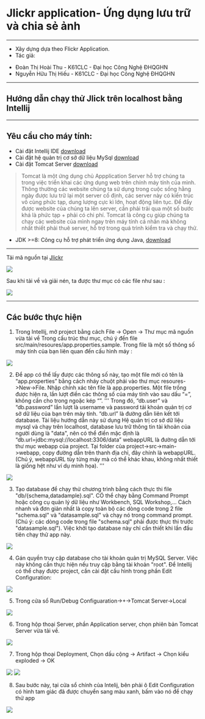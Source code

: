 # Jlickr application- Ứng dụng lưu trữ và chia sẻ ảnh

----
* Xây dựng dựa theo Flickr Application.
* Tác giả:
- Đoàn Thị Hoài Thu - K61CLC - Đại học Công Nghệ ĐHQGHN
- Nguyễn Hữu Thị Hiếu - K61CLC - Đại học Công Nghệ ĐHQGHN
----
## Hướng dẫn chạy thử Jlick trên localhost bằng Intellij

----

## Yêu cầu cho máy tính:
-	Cài đặt Intellij IDE [download](https://www.jetbrains.com/idea/download)
-	Cài đặt hệ quản trị cơ sở dữ liệu MySql  [download](https://dev.mysql.com/downloads/mysql)
-	Cài đặt Tomcat Server [download](https://tomcat.apache.org/download-80.cgi)
> Tomcat là một ứng dụng chủ Appplication Server hỗ trợ chúng ta trong việc triển khai các ứng dụng web trên chính máy tính của mình. Thông thường các website chúng ta sử dụng trong cuộc sống hằng ngày được lưu trữ lại một server cố định, các server này có kiến trúc vô cùng phức tạp, dung lượng cực kì lớn, hoạt động liên tục. Để đẩy được website của chúng ta lên server, cần phải trải qua một số bước khá là phức tạp + phải có chi phí. Tomcat là công cụ giúp chúng ta chạy các website của mình ngay trên máy tính cá nhân mà không nhất thiết phải thuê server, hỗ trợ trong quá trình kiểm tra và chạy thử.
-	JDK >=8: Công cụ hỗ trợ phát triển ứng dụng Java, [download](http://www.oracle.com/technetwork/java/javase/downloads/jdk8-downloads-2133151.html)

----

Tải mã nguồn tại [Jlickr](https://github.com/JCIA-K61CLC/jlickr)

<img src="https://lh3.googleusercontent.com/jScgeXgMzOQNygGyrmCW9SwP6ljc2fgybbr5sixcNqnqPmFkuYkYkNnDxfv3ZeQtq0P7DhziI1b77V4KgIK5SE4gB3uVyikosdYesw3zxjsHBlq94S2bcYxauFuQCHAcTsc761Nh2YzlrNUcpcnEYE-yQcblIr59jYCcj05Tu4tUAvcCEb2fN2HsSq0dYmlhk8A3fyJowIlAvU9jzK8L60ssQxr-u3d6KJmEyaB5cXBYydt1NvBD_ACgZonGClcNavE2OZibvJxicV0kTmpIbBXNyVqMj8A1TTUNTqI4q8hbuEt8Oo4i6yegxcoszRsDOPcSW8cJLsYQ8_1uvQxdQYm5tPDEfs9-Y3humPVxEInHhsLA0Re_CIT9YY_A_qvvj9Rr67PLRAJogOvzuMgSZT_hPj-DJe4diWBdgNhAxyA8-WfwouUAv2Gqd3czv6xTErDYvp5Y8xRwIiFHWBU8nn0GHEOxiKaxk1WjHORgEkkrfYASuB4rHr8qq-ElJG08uTiDIZ33JwDe2Izu8-ZhPaO_yfqNmHxEi8eSrrzsYJkmjsGXpjsa6nBumO8bNtdLIsMeAWDvOxZQvk4DuVe7dNDG4uhNRmG_0tglbw9n5JTvkp0zXMp5-ogJ7s-rUKiHOJcOsGUKXd5LMJt4uoxuQwqgKt1GhIXq=w1495-h733-no">

Sau khi tải về và giải nén, ta được thư mục có các file như sau :

<img src="https://lh3.googleusercontent.com/dkzDRpoe5RJpNOvu33Tg0AqEr1maQCbwyXamb4nUXENTW2eZxo5tQLFSePYwd7ygOqGHJQYXMMjjxHftNh45CZy8F0zOpX7V3yicQqinu4YOBS3vVSaXnzPbDLciyzU0tZU_VWGPzd_7budgEhNFBBg-u2AX5F5ES9ShQzyMNLQ9qhnLPWmHbyDtNyzeTuSU5HRctluVMHzmy-8cQ8pX3t3peADTpXN4qFcGEgH0Ov1uMugylMqUfmU7DyB9vwUuAKiatQaweI-uopJVwdzPuHHi2c-0zrz-RiOLWjUIrhLLf6gYEgJob110RuqyQJ74kU_cBFoDgUK-0kol-lBwVom4tpOWryOhYfISMZK4PzvKcAQQ9ODAcYhv0r8hlxoKfkgYOvo8yNk7439W8SS6pfmNcNEaOAeehem872AZD_zfC3LUi5Ky9eHH0KZwZDHST8BMfTbjAfoMX3pMxq4HeQlpjDJklZyYzaSs_KE1EPAypXvDlBRCYdaz9B_OsX2d2JKcODdaGol6zqPGDMUFCayFm93NUH_m01jkdtGTKjmWFBDY5Mfue85HgEJgF33gQXuw1shSmMjXzlELuuv8jH2e8PHkdMHLbIQSha8=w1058-h400-no">

----

## Các bước thực hiện

1) Trong Intellij, mở project bằng cách File -> Open -> Thư mục mã nguồn vừa tải về
Trong cấu trúc thư mục, chú ý đến file src/main/resoures/app.properties.sample. Trong file là một số
thông số máy tính của bạn liên quan đến cấu hình máy :

<img src="https://lh3.googleusercontent.com/kjN2GFeOEqTPcvREKgGYqU4yxG-2aNst2yrS_RcEr5p87NWTnLRDqOPgc2KeDJcvsspdnYsHzRTyf3OC1Q2yY7Xr4WdCWVm6hMdBQsZVL0RXTZ3FxFrObvaZof5-NY0QkPIvuqKr9HJkT0aI2MKNlus3osiP-t3jv7hzrHZwyhqQoZpdynqlHfmyUi9rcjTn1NeuUZe_mLlZAx9mkO6WcmfZeP3SYeOPIgh1v2JLH9IYkTtpmAmI5xT0Yc3N6EEOwPr1DhTxBuJx54bTANBQUAh8ipYXKdQK9pyJCJr6UrjJmlEWzMOd2XkSTeTB212FKr0BXl2s8Bb0ScBg87B_7wwsrXH_oPOqdaJwqPgojdk8meM7O3XLRhw4eaY_Dm33OYGA-s-IBzRrnc8UqFyqp2Ott29gOf9DCPZTRG1xe7tZowSSHPQAhacwNYB0Ys6oOFkQU8e7Exv0pogBrIXO3yf69QYO3gwzCd92LeJnYzBxD0n9-WZS-xiOQsjmWVKw8QPxHHwYx4WXX9BnLFRsh_DpqmjoCGlDJgjhbjoEmhkFT5rWJjruqDJjuvFQxwpyPdryACwtoNqoZOd60_P7qzEnScZH7_X0AVSe_FM=w1908-h604-no">


2) Để app có thể lấy được các thông số này, tạo một file mới có tên là “app.properties” bằng cách nháy chuột phải vào thư mục resoures->New->File. Nhập chính xác tên file là app.properties. Một file trống được hiện ra, lần lượt điền các thông số của máy tính vào sau dấu “=”, không cần cho trong ngoặc kép “”.
'''
Trong đó, “db.user” và “db.password” lần lượt là username và password tải khoản quản trị cơ sở dữ liệu của bạn trên máy tính. “db.url” là đường dẫn liên kết tới database. Tài liệu hướng dẫn này sử dụng Hệ quản trị cơ sở dữ liệu mysql và chạy trên localhost, database lưu trữ thông tin tài khoản của người dùng là "data", nên có thể điền mặc định là  “db.url=jdbc:mysql://localhost:3306/data”
webappURL là đường dẫn tới thư mục webapp của project. Tại folder của project->src->main->webapp, copy đường dẫn trên thanh địa chỉ, đây chính là webappURL. (Chú ý, webappURL tùy từng máy mà có thể khác khau, không nhất thiết là giống hệt như ví dụ minh họa).
'''

<img src="https://lh3.googleusercontent.com/XyfRpoGBD4EKb3nkfX6cKAgWnfR7phKVkix374n7Qgws9WIP3qVpFsMQdQvruKOzrmJdZFHDkEwNQQmsqSijyOPza69fnHIQUrIdJaS6myLBW7vmc9x5b0BL58vpHpZQFEcy9cZTyk6Qxr5xdUybsJpbQ_NdfPvg_EMjk-BA6rzjMEquGVo6kuflE90lnydh62sfeepIJZuw804uJEATPGBu7NTDRpSV42kaRseJmdy8rUSIli-yz0tONgXWde2ikSJOi__LDcdBHVr7TvZWnJQTdCNmfnVsYCNtR_tWKRw8Q8LfiYYa7F48Kpj89AR6rdXmflMQNU0vFHiYvKo7N0JXLYIJDlGiNfoxma1BhzSr1LwWdVJ526vi5FNI8CLimCKXp29boqX6CnLbn2_D78JmHOEqmkqBtgcYTx46EMYQPNJfTZdIWHvvCInrI3XLx0e_Z2r-aCzWbuePdhm15ZiLikGigaX6rf1hoPQtU9gdbznp_SnZPHczwbA8RnM3ucmKDHs0ACK8YOqo4VJHBp5Vi2YeKCOv7ekavoGxE_FWaZ2tuhqGRrBtuRMsrOotj7dtbwnLDAt60uvQ2vEymLHS6lHDDGHHG70w3Mg=w1606-h498-no">

3) Tạo database để chạy thử chương trình  bằng cách thực thi file "db/{schema,datadample}.sql". CÓ thể chạy bằng Command Prompt hoặc công cụ quản lý dữ liệu như Workbench, SQL Workshop,... Cách nhanh và đơn giản nhất là copy toàn bộ các dòng code trong 2 file "schema.sql" và "datasample.sql" và chạy nó trong command prompt. (Chú ý: các dòng code trong file "schema.sql" phải được thực thi trước "datasample.sql"). Việc khởi tạo database này chỉ cần thiết khi lần đầu tiên chạy thử app này.

<img src="https://lh3.googleusercontent.com/XyfRpoGBD4EKb3nkfX6cKAgWnfR7phKVkix374n7Qgws9WIP3qVpFsMQdQvruKOzrmJdZFHDkEwNQQmsqSijyOPza69fnHIQUrIdJaS6myLBW7vmc9x5b0BL58vpHpZQFEcy9cZTyk6Qxr5xdUybsJpbQ_NdfPvg_EMjk-BA6rzjMEquGVo6kuflE90lnydh62sfeepIJZuw804uJEATPGBu7NTDRpSV42kaRseJmdy8rUSIli-yz0tONgXWde2ikSJOi__LDcdBHVr7TvZWnJQTdCNmfnVsYCNtR_tWKRw8Q8LfiYYa7F48Kpj89AR6rdXmflMQNU0vFHiYvKo7N0JXLYIJDlGiNfoxma1BhzSr1LwWdVJ526vi5FNI8CLimCKXp29boqX6CnLbn2_D78JmHOEqmkqBtgcYTx46EMYQPNJfTZdIWHvvCInrI3XLx0e_Z2r-aCzWbuePdhm15ZiLikGigaX6rf1hoPQtU9gdbznp_SnZPHczwbA8RnM3ucmKDHs0ACK8YOqo4VJHBp5Vi2YeKCOv7ekavoGxE_FWaZ2tuhqGRrBtuRMsrOotj7dtbwnLDAt60uvQ2vEymLHS6lHDDGHHG70w3Mg=w1606-h498-no">

4) Gán quyền truy cập database cho tài khoản quản trị MySQL Server. Việc này không cần thực hiện nếu truy cập bằng tài khoản "root".
Để Intellij có thể chạy được project, cần cài đặt cấu hình trong phần  Edit Configuration:

<img src="https://lh3.googleusercontent.com/bIin-5R1iJOo8cwEClLhF9Sqn5DDOflJchCYLW7lAQynqWfdxB8rVOEKbcATJgtmgfMWEoD2IRw5BezX_KVHxmt2S7ecOIgW4zdCQAP2rrpV3GGZy4WwXyofG1NMFxCgGmVEnpDboG2WQ79x2qgG_H6bADH7qhphLnzgkqxHu2jBZU6H9hnQjWQ_aRmBD-gJgt6YWFnB_6wPkHvZOShOws-f-v40Qf-ulccXynvX2LZUGRUKFFzxe_ix6ByEmqPxHr0aSHl9oNDwGjTgCu0hY-8V9HSLTtupJ-ibq4iP69LLDGUeI8JfEtMhdF3IYnsW5YaHhQ7KzYpRE9hIPbYPzSN7haBO7rMeAmPYq0RVScZzlnHWNVaZbUc4O8Dxe-Gj6nSdLN7bDHrFY6GUoJHvK2XfCRyY5KJe7Q5o_nmQoQVHPXV7Ouxmuj3PWeIf2yrmXnySY3M5BXon-ZxbLaM7wkshsZxm45_5LSCQvhCWjV4zIXDg500Zeorl_nll9KZVkZ9xVq9qNBhqqb0QzqLp-fJM0C6soZuI8vKtaN2RQSIF_0MOUpm2u-kS0-rJ34tVvmjmqZFRq-aB9ixFEmO8gew3gl7_-xRPDs3Jh5s=w1088-h243-no">

5) Trong cửa sổ Run/Debug Configuaration->+->Tomcat Server->Local

<img src="https://lh3.googleusercontent.com/46NAtwNzbY1Xk-iXb-sCc3j-ZcNPpJh7HEzSwvqEg9S63AbhpU4Ux4FOsk0DIKRU71vUGyaJORTRbA2mv48YSENrCYyOFA_OS03e8DiAI3QYlgs0RvAcxLOPNOu4RlW_za2qcJyaYJk2NwaK1FPzwlC0Zq1bs0mGypb-pW-DTkzcUEvQ228g-KD5Lsrq-tljfRYe2Kt7kRB_BwAfasZfxm89mWzHIvMbshBeEawkYmdYYLnLjpUBPoWgTn6_iRy65VcYivzlOO-ZhG3AKndX5tWcAxgujnC1PhRSlyqAeWp0vXgxu2KKTr21EunzEeitk83e1kuKFGIgvzqe_eGFaPLFxc-nUU4-DhhmHdycMJqLc75pG6DV_3_lPBsny7yEK7u7MmshBZvO_FX7km5D9_mz-po-p228B7BVZsEX4p1tLCqktZwOrGkubEATcskNra2_t9qvTlEwy5QRpSraQcGBFct3U5Gp1zQAYOlYwO_8InzLw5u3NHVJ2O-ahnvyzH6H2IWgXopgNZboyVVVTWRCI5dp4LqFg_J24_zrALMlsNk4WDN3_Vg49BXWUjl8jZv51CTwCVz3rAIfv_GoMIa2IKq0vnBOiWd9-Pc=w1509-h936-no">

6) Trong hộp thoại Server, phần  Application server, chọn phiên bản Tomcat Server vừa tải về.
<img src="https://lh3.googleusercontent.com/LjleqWh3WFfoDbIuOQ8r6bDWT2bGqE7XPFbDgf1LI8Qrqc7PndbpzQitpWVa_0VYhkBqLBjmwiwB5g_gqD1wQXMqy92DGyKbYVPF-WTNA-EM8TyQ5G6ZTL7WKietOIZgQBhUV2eDim8QUJCRSRvQZG-MpFEJNIgMepFWon0Qdg9sQXQI6xrFodh7rBBqm-CHedOm2jMEZDX63lEqjRkNzn9aGi1UASSmaudlOmIy0TwwlGqhK2LrpSOg0e0IevaKU17VXS0B2pur_6PpAR-T89TqvrppjqTKun2Dr4dRlodtQ2HG4XqRvh46bFPUgzPWDgasXNZeu7vIG074-Ng8k7i2Ba0GQIlRdogohVH8iBP7Nq4WPa-evK0abt6ELIRfZGuuuDgkwVgqFdQxlwPevh25rSTx4DEqazlsduhFAvzy6yWSbiKmBE4DG3FTREVt_yOl7zV_vsLuDzREkORRwZf6YJqksmhZvQNnkCVwCRnEa2PkZ5NezmmWuO4OlW3BXagkto2ZGJkoYq0fdKX2_wO8p6PApUdDr8dCDd_pYKh3T61Fkm4beCRSuYdCrtEoTJ1XudTiS_uOGOkaYhW79px_82jNq0muWd18Ebw=w1095-h936-no">

7) Trong hộp thoại  Deployment, Chọn dấu cộng -> Artifact -> Chọn kiểu exploded -> OK
<img src="https://lh3.googleusercontent.com/Iivc4pBHm0kvUezwaFQTxSPt04Thh3n9-NFB9mEkHjGLNhg4djfTpERpe59UjOXaLeSkbjofV7PLm2x9nd6-QRKE3grMWUcxhmKfTRfl4XkMaxNBcReKr7xNoaoE9mDv9w8NgRcJ0HxXrKJKPDMlZ30xuOrsPF_ZfD0wEsZpy_bx8YKMixa5W9_3v0DE72R2ZMBsOXsZkS286BJGtbVDWVufSPVPeaZrUgMpUPlEa3hgB78yXAgL2sbWTbLhYk90cbvW_ex6hkkJNYUyaVT-V4P5muV9BfH4VaHHH7SAAnjwD29KIg2vk1YjHySvRcms0IvbLfQcTpsLkDe1n9rAULZ_hGZzU1NRbePub59h5m5tb7mvsOcdjB_YRiElZOFEUpzPGXpvJeFhmp6OtACF1bHcCg9IK2NU4vL-0e1tqqGp-OoCL6fcRkKH9Q-pS4UL0bLTUBWYzHI88N75UjCF1z3agG5D0HiPTTmN-Vvocr3pliLpJcZdqbM8DdyLCcZcgsEB2TpWOlu2jhQWDp-3PcBWsx2Ypgnj5pn6M2noKz_RU9q6cRL9-ZQqcfwgvLuLXaYmhZFW0Q19E__x1E4emPd4IK4wosH3J_FJ0RA=w1195-h928-no">

<img src="https://lh3.googleusercontent.com/Uf3y5fceGiCCLF8BV4KMKHrERBcECrlGaAmJAtnai3g8q89M0xzgVTMa9Eh6HF89xMy9lLVfm8w9I4H_j0ZhJV4rwI1ByfjFwNal0ELQp76n615u0nKFr_L9SsAmAYSRGepa7O3VJwDxp9_8gJWOjEKelv-P9ASNY9oAlAfDTwX6MJ5Huvhp-osMG92vpCmGTY_tCsOR_t-sT6eF54NqHAdD7OQYxcKPYSGVl4PbEeRumlcr8zjQHmn0LsO4Cg1uqEXzOzOXSAOPH6dKze9MfReAo01E8D0KBwTpQ-31Gf9iiHB2-5cMrSLMJZvI1BS0Ca0o4ValfM01dtg2Wcx4gpwhe6mZ-tOucjlBtK8vFfKidyqg3qJn4crUgzlEIMNpCA_QfJ810wCpHFRoKhFaQZtcWefxLOLq-otKKs-OU0Us11hWCf56MCNq0iZqPfYx8rhZVSaG0isjlm2FCtVQdAe-s2-pa7M0K2-tFbp9YYG20kFlS84XED8-3JImmbqeuPSv6tmPbYQK_YzzzmeCkHTGB5pAVsW7ROZFberGhG8UtwUIrdd9PFMKgufwN850f62cMOyRdZabpZ-DYKTqYUXq7qX7ZzW7plBtxww=w715-h740-no">

8) Sau bước này, tại cửa sổ chính của Intelij, bên phải ô Edit Configuration có hình tam giác  đã được chuyển sang màu xanh, bấm vào nó để chạy thử app

<img src="https://lh3.googleusercontent.com/0oA3Bjw7rFcmlMnLqTZlTlSiO618iKkWqw5tHoF8HqNHu6R_TCWv0Ky2sf17crA5MOBOALA1hMAdokEanwob6K1L-ioOcivXSl4L_5Gfkun5uSEAuQ_pGXjsYBM3wPhbiB9HpyiCgeYEnIz0ywSB14-lD1SlTxrRVR2dzZ9B7R_CiKfy6QSRN6x3dkEQHYmt2mtvKxhtrkKN3CT0qCbpYxfH_aejSjHxCyuiIXCLErh2YxY5-dD6uBJs-RiTRn9jN1TTpxsP8kUY3RbvB3Qmp0ZsO4cUmApM5gCnGDDjWqZicUNcI6jN9Vbks1fPZZEfx07fFxK6J6xMmS9Y5Ix90W-y6QEbetvWuweE4sp5tMN_fgomimcmw3zZZB2nH26sm10iMAwLEnzvSQ7le8ivSojJwnMANHIOT-iAjDIoADr69PHSA3ofUYd2zqA13FPCX2jQPRvEvy-egqLlsgT0pSwU25qwtorHz5hFlNu3axhCjWL1EUqvXhxwPkPURyqYE1SMif0BbD8ZTGnGvDsjs8R-oq2HGSlDo_lN_af3U10JeSrpE7UJg0jTx7W52zmj4-xVxcpq2xlgbfV6flEoW_5MTCl2VRqrqAQgBTc=w1284-h217-no">






